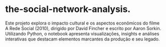 # the-social-network-analysis.
Este projeto explora o impacto cultural e os aspectos econômicos do filme A Rede Social (2010), dirigido por David Fincher e escrito por Aaron Sorkin. Utilizando Python, o notebook apresenta visualizações, insights e análises interativas que destacam elementos marcantes da produção e seu legado.
